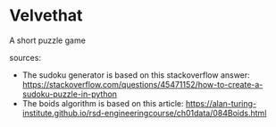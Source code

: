 # Velvethat
A short puzzle game


sources:
* The sudoku generator is based on this stackoverflow answer: https://stackoverflow.com/questions/45471152/how-to-create-a-sudoku-puzzle-in-python
* The boids algorithm is based on this article: https://alan-turing-institute.github.io/rsd-engineeringcourse/ch01data/084Boids.html
